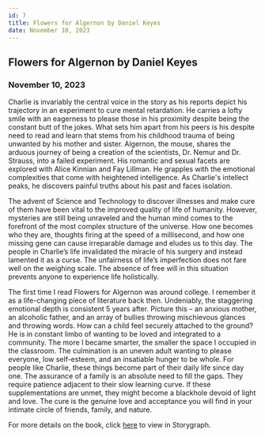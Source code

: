 ```yaml
---
id: 7
title: Flowers for Algernon by Daniel Keyes  
date: November 10, 2023
---
```


## Flowers for Algernon by Daniel Keyes

### November 10, 2023


Charlie is invariably the central voice in the story as his reports depict his trajectory in an experiment to cure mental retardation. He carries a lofty smile with an eagerness to please those in his proximity despite being the constant butt of the jokes. What sets him apart from his peers is his despite need to read and learn that stems from his childhood trauma of being unwanted by his mother and sister. Algernon, the mouse, shares the arduous journey of being a creation of the scientists, Dr. Nemur and Dr. Strauss, into a failed experiment. His romantic and sexual facets are explored with Alice Kinnian and Fay Lillman. He grapples with the emotional complexities that come with heightened intelligence. As Charlie's intellect peaks, he discovers painful truths about his past and faces isolation.

The advent of Science and Technology to discover illnesses and make cure of them have been vital to the improved quality of life of humanity. However, mysteries are still being unraveled and the human mind comes to the forefront of the most complex structure of the universe. How one becomes who they are, thoughts firing at the speed of a millisecond, and how one missing gene can cause irreparable damage and eludes us to this day. The people in Charlie’s life invalidated the miracle of his surgery and instead lamented it as a curse. The unfairness of life’s imperfection does not fare well on the weighing scale. The absence of free will in this situation prevents anyone to experience life holistically.

The first time I read Flowers for Algernon was around college. I remember it as a life-changing piece of literature back then. Undeniably, the staggering emotional depth is consistent 5 years after. Picture this – an anxious mother, an alcoholic father, and an array of bullies throwing mischievous glances and throwing words. How can a child feel securely attached to the ground? He is in constant limbo of wanting to be loved and integrated to a community. The more I became smarter, the smaller the space I occupied in the classroom. The culmination is an uneven adult wanting to please everyone, low self-esteem, and an insatiable hunger to be whole. For people like Charlie, these things become part of their daily life since day one. The assurance of a family is an absolute need to fill the gaps. They require patience adjacent to their slow learning curve. If these supplementations are unmet, they might become a blackhole devoid of light and love. The cure is the genuine love and acceptance you will find in your intimate circle of friends, family, and nature.


For more details on the book, click 
<a href="https://app.thestorygraph.com/books/af39702f-0c79-454e-b025-b601eba0da94" target="_blank" rel="noopener noreferrer">here</a> to view in Storygraph.